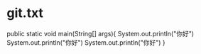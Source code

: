 # git.txt
public static void main(String[] args){
  System.out.println("你好")
  System.out.println("你好")
  System.out.println("你好")
}
